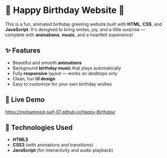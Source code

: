 # 🎉 Happy Birthday Website 🎂

This is a fun, animated birthday greeting website built with **HTML**, **CSS**, and **JavaScript**. It's designed to bring smiles, joy, and a little surprise — complete with **animations**, **music**, and a heartfelt experience!

## ✨ Features

- Beautiful and smooth **animations**
- Background **birthday music** that plays automatically
- Fully **responsive** layout — works on desktops only
- Clean, fun **UI design**
- Easy to customize for your own birthday wishes

## 🚀 Live Demo

https://mohammed-saif-07.github.io/Happy-Birthday/

## 📂 Technologies Used

- **HTML5**
- **CSS3** (with animations and transitions)
- **JavaScript** (for interactivity and audio playback)




